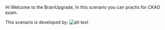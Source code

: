 Hi Welcome to the BrainUpgrade,
In this scenario you can practis for CKAD exam.

This scenario is developed by:
![alt text](https://brainupgrade.in/wp-content/uploads/elementor/thumbs/brain_Upgrade_final-removebg-preview-owwn8sai6es6xromeeizlphwjyc4zwvyzf4t9i73as.png)    

